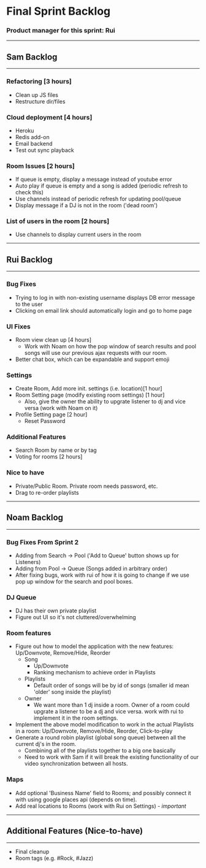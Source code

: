# Final Sprint Backlog
### Product manager for this sprint: Rui

-------------------------------------------------------------------------------
## Sam Backlog
-------------------------------------------------------------------------------

### Refactoring [3 hours]
- Clean up JS files
- Restructure dir/files

### Cloud deployment [4 hours]
- Heroku
- Redis add-on
- Email backend
- Test out sync playback

### Room Issues [2 hours]
- If queue is empty, display a message instead of youtube error
- Auto play if queue is empty and a song is added (periodic refresh to check this)
- Use channels instead of periodic refresh for updating pool/queue
- Display message if a DJ is not in the room ('dead room')

### List of users in the room [2 hours]
- Use channels to display current users in the room

-------------------------------------------------------------------------------
## Rui Backlog
-------------------------------------------------------------------------------

### Bug Fixes
- Trying to log in with non-existing username displays DB error message to the user
- Clicking on email link should automatically login and go to home page

### UI Fixes
- Room view clean up [4 hours]
	- Work with Noam on how the pop window of search results and pool songs will use our previous ajax requests with our room.
- Better chat box, which can be expandable and support emoji

### Settings
- Create Room, Add more init. settings (i.e. location)[1 hour]
- Room Setting page (modify existing room settings) [1 hour]
	- Also, give the owner the ability to upgrate listener to dj and vice versa (work with Noam on it)
- Profile Setting page [2 hour]
	- Reset Password


### Additional Features
- Search Room by name or by tag
- Voting for rooms [2 hours]

### Nice to have
- Private/Public Room. Private room needs password, etc.
- Drag to re-order playlists

-------------------------------------------------------------------------------
## Noam Backlog
-------------------------------------------------------------------------------

### Bug Fixes From Sprint 2
- Adding from Search -> Pool ('Add to Queue' button shows up for Listeners)
- Adding from Pool -> Queue (Songs added in arbitrary order)
- After fixing bugs, work with rui of how it is going to change if we use pop up window for the search and pool boxes.

### DJ Queue
- DJ has their own private playlist
- Figure out UI so it's not cluttered/overwhelming

### Room features
- Figure out how to model the application with the new features: Up/Downvote, Remove/Hide, Reorder
	- Song
		- Up/Downvote
		- Ranking mechanism to achieve order in Playlists
	- Playlists
		- Default order of songs will be by id of songs (smaller id mean 'older' song inside the playlist)
	- Owner
		- We want more than 1 dj inside a room. Owner of a room could upgrate a listener to be a dj and vice versa.
		work with rui to implement it in the room settings.
- Implement the above model modification to work in the actual Playlists in a room: Up/Downvote, Remove/Hide, Reorder, Click-to-play
- Generate a round robin playlist (global song queue) between all the current dj's in the room.
	- Combining all of the playlists together to a big one basically
	- Need to work with Sam if it will break the existing functionality of our video synchronization between all hosts.

### Maps
- Add optional 'Business Name' field to Rooms; and possibly connect it with using google places api (depends on time).
- Add real locations to Rooms (work with Rui on Settings) - *important*

-------------------------------------------------------------------------------
## Additional Features (Nice-to-have)
-------------------------------------------------------------------------------
- Final cleanup
- Room tags (e.g. #Rock, #Jazz)
